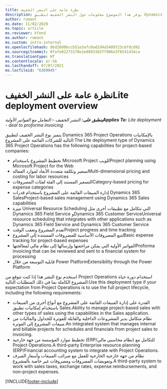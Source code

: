 ```yaml
---
title: نظرة عامة على النشر الخفيف
description: يوفر هذا الموضوع معلومات حول النشر الخفيف لتطبيق Dynamics 365 Project Operations.
author: rumant
ms.date: 11/02/2020
ms.topic: article
ms.reviewer: kfend
ms.author: rumant
ms.custom: intro-internal
ms.openlocfilehash: 9bd20d0bccb51e3afc0ad2d4a5409723c6fdcd92
ms.sourcegitcommit: 0fafe022731f0e1e8693382ff906e3f8541d34ca
ms.translationtype: HT
ms.contentlocale: ar-SA
ms.lasthandoff: 07/07/2021
ms.locfileid: "6369945"
---
```

# <a name="lite-deployment-overview"></a><span data-ttu-id="86539-103">نظرة عامة على النشر الخفيف</span><span class="sxs-lookup"><span data-stu-id="86539-103">Lite deployment overview</span></span>

<span data-ttu-id="86539-104">_**ينطبق على:** النشر الخفيف – التعامل مع الفواتير الأولية_</span><span class="sxs-lookup"><span data-stu-id="86539-104">_**Applies To:** Lite deployment - deal to proforma invoicing_</span></span>

<span data-ttu-id="86539-105">يتميز نوع النشر الخفيف لتطبيق Dynamics 365 Project Operations بالإمكانيات التالية للشركات القائمة على المشروع:</span><span class="sxs-lookup"><span data-stu-id="86539-105">The Lite deployment type of Dynamics 365 Project Operations has the following capabilities for project-based companies:</span></span>

- <span data-ttu-id="86539-106">تخطيط المشروع باستخدام Microsoft Project للويب</span><span class="sxs-lookup"><span data-stu-id="86539-106">Project planning using Microsoft Project for the Web</span></span>
- <span data-ttu-id="86539-107">تسعير وتكلفة متعددة الأبعاد لموارد العمالة</span><span class="sxs-lookup"><span data-stu-id="86539-107">Multi-dimensional pricing and costing for labor resources</span></span>
- <span data-ttu-id="86539-108">التسعير المستند إلى الفئة لفئات المصروفات</span><span class="sxs-lookup"><span data-stu-id="86539-108">Category-based pricing for expense categories</span></span>
- <span data-ttu-id="86539-109">إدارة المبيعات القائمة على المشروع باستخدام قدرات Dynamics 365 Sales</span><span class="sxs-lookup"><span data-stu-id="86539-109">Project-based sales management using Dynamics 365 Sales capabilities</span></span>
- <span data-ttu-id="86539-110">ميزة Universal Resource Scheduling التي تتكامل مع تطبيقات أخرى مثل Dynamics 365 Field Service وDynamics 365 Customer Service</span><span class="sxs-lookup"><span data-stu-id="86539-110">Universal resource scheduling that integrates with other applications such as Dynamics 365 Field Service and Dynamics 365 Customer Service</span></span>
- <span data-ttu-id="86539-111">تقدم المشروع وتعقب الوقت</span><span class="sxs-lookup"><span data-stu-id="86539-111">Project progress and time tracking</span></span>
- <span data-ttu-id="86539-112">تتبع المصروفات الأساسية للمصروفات المستندة إلى المشروع</span><span class="sxs-lookup"><span data-stu-id="86539-112">Basic expense tracking for project-based expenses</span></span>
- <span data-ttu-id="86539-113">الفواتير الأولية التي يمكن مراجعتها وإرسالها إلى نظام مالي لمعالجتها</span><span class="sxs-lookup"><span data-stu-id="86539-113">Proforma invoicing that can be reviewed and sent to a financial system for processing</span></span>
- <span data-ttu-id="86539-114">قابلية التوسعة من خلال Power Platform</span><span class="sxs-lookup"><span data-stu-id="86539-114">Extensibility through the Power Platform</span></span>

<span data-ttu-id="86539-115">استخدم نوع النشر هذا إذا كنت تتوقع من Project Operations استخدام دورة حياة المشروع الكاملة بما في ذلك المتطلبات التالية:</span><span class="sxs-lookup"><span data-stu-id="86539-115">Use this deployment type if your expectation from Project Operations is to use the full project lifecycle, including the following requirements:</span></span>

- <span data-ttu-id="86539-116">القدرة على إدارة المبيعات القائمة على المشروع مع أنواع أخرى من المبيعات باستخدام إمكانيات تطبيق Sales.</span><span class="sxs-lookup"><span data-stu-id="86539-116">Ability to manage project-based sales with other types of sales using the capabilities in the Sales application.</span></span>
- <span data-ttu-id="86539-117">نظام متكامل يدير المشروعات الداخلية والقابلة للفوترة للجداول والماليات من مبيعات المشروع إلى الفوترة.</span><span class="sxs-lookup"><span data-stu-id="86539-117">An integrated system that manages internal and billable projects for schedules and financials from project sales to invoicing.</span></span>
- <span data-ttu-id="86539-118">تخطيط موارد المؤسسة من جهة خارجية (ERP/نظام محاسبي مالي) للتكامل مع Project Operations.</span><span class="sxs-lookup"><span data-stu-id="86539-118">A third-party Enterprise resource planning (ERP/Financial accounting system to integrate with Project Operations.</span></span>
- <span data-ttu-id="86539-119">نظام من جهة خارجية الخارجية للعمل مع ضرائب المبيعات وأسعار الصرف وتعويضات المصروفات ومصروفات غير خاصة بالمشروع.</span><span class="sxs-lookup"><span data-stu-id="86539-119">A third-party system to work with sales taxes, exchange rates, expense reimbursements, and non-project expenses.</span></span>


[!INCLUDE[footer-include](../includes/footer-banner.md)]